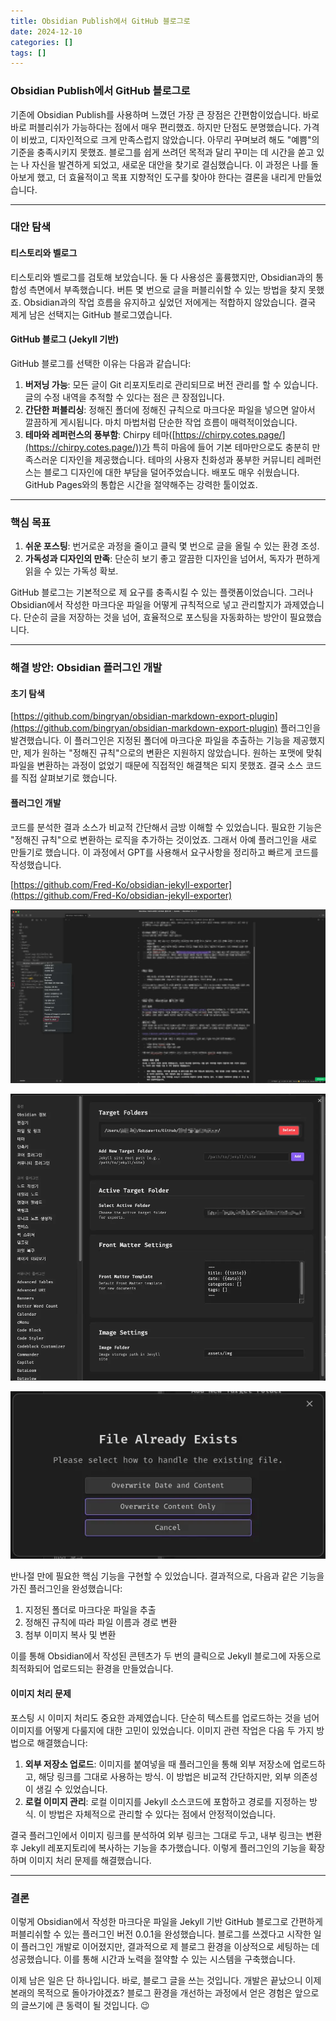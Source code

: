 ```yaml
---
title: Obsidian Publish에서 GitHub 블로그로
date: 2024-12-10
categories: []
tags: []
---
```

### Obsidian Publish에서 GitHub 블로그로

기존에 Obsidian Publish를 사용하며 느꼈던 가장 큰 장점은 간편함이었습니다. 바로바로 퍼블리쉬가 가능하다는 점에서 매우 편리했죠. 하지만 단점도 분명했습니다. 가격이 비쌌고, 디자인적으로 크게 만족스럽지 않았습니다. 아무리 꾸며보려 해도 "예쁨"의 기준을 충족시키지 못했죠. 블로그를 쉽게 쓰려던 목적과 달리 꾸미는 데 시간을 쏟고 있는 나 자신을 발견하게 되었고, 새로운 대안을 찾기로 결심했습니다. 이 과정은 나를 돌아보게 했고, 더 효율적이고 목표 지향적인 도구를 찾아야 한다는 결론을 내리게 만들었습니다.

---

### 대안 탐색

#### 티스토리와 벨로그
티스토리와 벨로그를 검토해 보았습니다. 둘 다 사용성은 훌륭했지만, Obsidian과의 통합성 측면에서 부족했습니다. 버튼 몇 번으로 글을 퍼블리쉬할 수 있는 방법을 찾지 못했죠. Obsidian과의 작업 흐름을 유지하고 싶었던 저에게는 적합하지 않았습니다. 결국 제게 남은 선택지는 GitHub 블로그였습니다.

#### GitHub 블로그 (Jekyll 기반)
GitHub 블로그를 선택한 이유는 다음과 같습니다:

1. **버저닝 가능**: 모든 글이 Git 리포지토리로 관리되므로 버전 관리를 할 수 있습니다. 글의 수정 내역을 추적할 수 있다는 점은 큰 장점입니다.
2. **간단한 퍼블리싱**: 정해진 폴더에 정해진 규칙으로 마크다운 파일을 넣으면 알아서 깔끔하게 게시됩니다. 마치 마법처럼 단순한 작업 흐름이 매력적이었습니다.
3. **테마와 레퍼런스의 풍부함**: Chirpy 테마([https://chirpy.cotes.page/](https://chirpy.cotes.page/))가 특히 마음에 들어 기본 테마만으로도 충분히 만족스러운 디자인을 제공했습니다. 테마의 사용자 친화성과 풍부한 커뮤니티 레퍼런스는 블로그 디자인에 대한 부담을 덜어주었습니다. 배포도 매우 쉬웠습니다. GitHub Pages와의 통합은 시간을 절약해주는 강력한 툴이었죠.

---

### 핵심 목표

1. **쉬운 포스팅**: 번거로운 과정을 줄이고 클릭 몇 번으로 글을 올릴 수 있는 환경 조성.
2. **가독성과 디자인의 만족**: 단순히 보기 좋고 깔끔한 디자인을 넘어서, 독자가 편하게 읽을 수 있는 가독성 확보.

GitHub 블로그는 기본적으로 제 요구를 충족시킬 수 있는 플랫폼이었습니다. 그러나 Obsidian에서 작성한 마크다운 파일을 어떻게 규칙적으로 넣고 관리할지가 과제였습니다. 단순히 글을 저장하는 것을 넘어, 효율적으로 포스팅을 자동화하는 방안이 필요했습니다.

---

### 해결 방안: Obsidian 플러그인 개발

#### 초기 탐색
[https://github.com/bingryan/obsidian-markdown-export-plugin](https://github.com/bingryan/obsidian-markdown-export-plugin) 플러그인을 발견했습니다. 이 플러그인은 지정된 폴더에 마크다운 파일을 추출하는 기능을 제공했지만, 제가 원하는 "정해진 규칙"으로의 변환은 지원하지 않았습니다. 원하는 포맷에 맞춰 파일을 변환하는 과정이 없었기 때문에 직접적인 해결책은 되지 못했죠. 결국 소스 코드를 직접 살펴보기로 했습니다.

#### 플러그인 개발
코드를 분석한 결과 소스가 비교적 간단해서 금방 이해할 수 있었습니다. 필요한 기능은 "정해진 규칙"으로 변환하는 로직을 추가하는 것이었죠. 그래서 아예 플러그인을 새로 만들기로 했습니다. 이 과정에서 GPT를 사용해서 요구사항을 정리하고 빠르게 코드를 작성했습니다.

[https://github.com/Fred-Ko/obsidian-jekyll-exporter](https://github.com/Fred-Ko/obsidian-jekyll-exporter)

![](assets/img/pasted-image-20241210200020.webp)

![](assets/img/pasted-image-20241210210713.webp)

![](assets/img/pasted-image-20241211013304.png)

반나절 만에 필요한 핵심 기능을 구현할 수 있었습니다. 결과적으로, 다음과 같은 기능을 가진 플러그인을 완성했습니다:

1. 지정된 폴더로 마크다운 파일을 추출
2. 정해진 규칙에 따라 파일 이름과 경로 변환
3. 첨부 이미지 복사 및 변환

이를 통해 Obsidian에서 작성된 콘텐츠가 두 번의 클릭으로 Jekyll 블로그에 자동으로 최적화되어 업로드되는 환경을 만들었습니다.

#### 이미지 처리 문제
포스팅 시 이미지 처리도 중요한 과제였습니다. 단순히 텍스트를 업로드하는 것을 넘어 이미지를 어떻게 다룰지에 대한 고민이 있었습니다. 이미지 관련 작업은 다음 두 가지 방법으로 해결했습니다:

1. **외부 저장소 업로드**: 이미지를 붙여넣을 때 플러그인을 통해 외부 저장소에 업로드하고, 해당 링크를 그대로 사용하는 방식. 이 방법은 비교적 간단하지만, 외부 의존성이 생길 수 있었습니다.
2. **로컬 이미지 관리**: 로컬 이미지를 Jekyll 소스코드에 포함하고 경로를 지정하는 방식. 이 방법은 자체적으로 관리할 수 있다는 점에서 안정적이었습니다.

결국 플러그인에서 이미지 링크를 분석하여 외부 링크는 그대로 두고, 내부 링크는 변환 후 Jekyll 레포지토리에 복사하는 기능을 추가했습니다. 이렇게 플러그인의 기능을 확장하며 이미지 처리 문제를 해결했습니다.

---

### 결론

이렇게 Obsidian에서 작성한 마크다운 파일을 Jekyll 기반 GitHub 블로그로 간편하게 퍼블리쉬할 수 있는 플러그인 버전 0.0.1을 완성했습니다. 블로그를 쓰겠다고 시작한 일이 플러그인 개발로 이어졌지만, 결과적으로 제 블로그 환경을 이상적으로 세팅하는 데 성공했습니다. 이를 통해 시간과 노력을 절약할 수 있는 시스템을 구축했습니다.

이제 남은 일은 단 하나입니다. 바로, 블로그 글을 쓰는 것입니다. 개발은 끝났으니 이제 본래의 목적으로 돌아가야겠죠? 블로그 환경을 개선하는 과정에서 얻은 경험은 앞으로의 글쓰기에 큰 동력이 될 것입니다. 😉